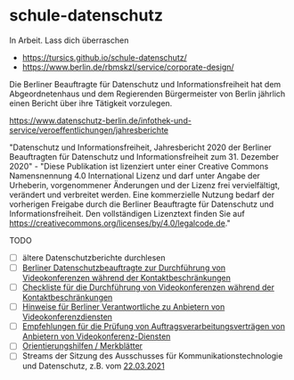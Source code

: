 # schule-datenschutz

In Arbeit. Lass dich überraschen

- https://tursics.github.io/schule-datenschutz/
- https://www.berlin.de/rbmskzl/service/corporate-design/

Die Berliner Beauftragte für Datenschutz und Informationsfreiheit hat dem Abgeordnetenhaus und dem Regierenden Bürgermeister von Berlin jährlich einen Bericht über ihre Tätigkeit vorzulegen.

https://www.datenschutz-berlin.de/infothek-und-service/veroeffentlichungen/jahresberichte

"Datenschutz und Informationsfreiheit, Jahresbericht 2020 der Berliner Beauftragten für Datenschutz und Informationsfreiheit zum 31. Dezember 2020" - "Diese Publikation ist lizenziert unter einer Creative Commons Namensnennung 4.0 International Lizenz und darf unter Angabe der Urheberin, vorgenommener Änderungen und der Lizenz frei vervielfältigt, verändert und verbreitet werden. Eine kommerzielle Nutzung bedarf der vorherigen Freigabe durch die Berliner Beauftragte für Datenschutz und Informationsfreiheit. Den vollständigen Lizenztext finden Sie auf https://creativecommons.org/licenses/by/4.0/legalcode.de."

TODO
- [ ]  ältere Datenschutzberichte durchlesen
- [ ]  [Berliner Datenschutzbeauftragte zur Durchführung von Videokonferenzen während der Kontaktbeschränkungen](https://www.datenschutz-berlin.de/fileadmin/user_upload/pdf/orientierungshilfen/2020-BlnBDI-Empfehlungen_Videokonferenzsysteme.pdf)
- [ ]  [Checkliste für die Durchführung von Videokonferenzen während der Kontaktbeschränkungen](https://www.datenschutz-berlin.de/fileadmin/user_upload/pdf/orientierungshilfen/2020-BlnBDI-Checkliste_Videokonferenzen.pdf)
- [ ]  [Hinweise für Berliner Verantwortliche zu Anbietern von Videokonferenzdiensten](https://www.datenschutz-berlin.de/fileadmin/user_upload/pdf/orientierungshilfen/2021-BlnBDI-Hinweise_Berliner_Verantwortliche_zu_Anbietern_Videokonferenz-Dienste.pdf)
- [ ]  [Empfehlungen für die Prüfung von Auftragsverarbeitungsverträgen von Anbietern von Videokonferenz-Diensten ](https://www.datenschutz-berlin.de/fileadmin/user_upload/pdf/orientierungshilfen/2020-BlnBDI-Empfehlungen_Pruefung_Auftragsverarbeitungsvertraege_Videokonferenz-Dienste.pdf)
- [ ]  [Orientierungshilfen / Merkblätter](https://www.datenschutz-berlin.de/infothek-und-service/veroeffentlichungen/orientierungshilfen)
- [ ]  Streams der Sitzung des Ausschusses für Kommunikationstechnologie und Datenschutz, z.B. vom [22.03.2021](https://www.youtube.com/watch?v=yMtLQoG67Bw)